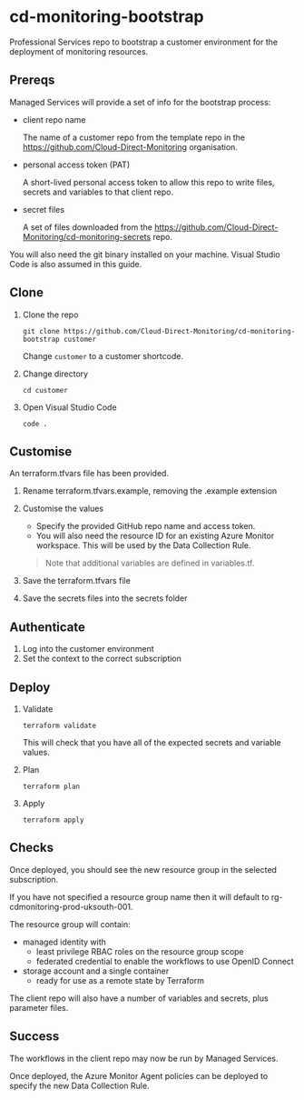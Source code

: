# cd-monitoring-bootstrap

Professional Services repo to bootstrap a customer environment for the deployment of monitoring resources.

## Prereqs

Managed Services will provide a set of info for the bootstrap process:


* client repo name

    The name of a customer repo from the template repo in the https://github.com/Cloud-Direct-Monitoring organisation.

* personal access token (PAT)

    A short-lived personal access token to allow this repo to write files, secrets and variables to that client repo.

* secret files

    A set of files downloaded from the <https://github.com/Cloud-Direct-Monitoring/cd-monitoring-secrets> repo.

You will also need the git binary installed on your machine. Visual Studio Code is also assumed in this guide.

## Clone

1. Clone the repo

    ```shell
    git clone https://github.com/Cloud-Direct-Monitoring/cd-monitoring-bootstrap customer
    ```

     Change `customer` to a customer shortcode.

1. Change directory

    ```shell
    cd customer
    ```

1. Open Visual Studio Code

   ```shell
   code .
   ```

## Customise

An terraform.tfvars file has been provided.

1. Rename terraform.tfvars.example, removing the .example extension
1. Customise the values
    * Specify the provided GitHub repo name and access token.
    * You will also need the resource ID for an existing Azure Monitor workspace. This will be used by the Data Collection Rule.

    > Note that additional variables are defined in variables.tf.

1. Save the terraform.tfvars file
1. Save the secrets files into the secrets folder

## Authenticate

1. Log into the customer environment
1. Set the context to the correct subscription

## Deploy

1. Validate

    ```shell
    terraform validate
    ```

    This will check that you have all of the expected secrets and variable values.

1. Plan

    ```shell
    terraform plan
    ```

1. Apply

    ```shell
    terraform apply
    ```

## Checks

Once deployed, you should see the new resource group in the selected subscription.

If you have not specified a resource group name then it will default to rg-cdmonitoring-prod-uksouth-001.

The resource group will contain:

* managed identity with
    * least privilege RBAC roles on the resource group scope
    * federated credential to enable the workflows to use OpenID Connect
* storage account and a single container
    * ready for use as a remote state by Terraform

The client repo will also have a number of variables and secrets, plus parameter files.

## Success

The workflows in the client repo may now be run by Managed Services.

Once deployed, the Azure Monitor Agent policies can be deployed to specify the new Data Collection Rule.